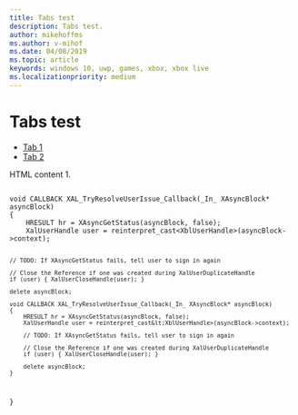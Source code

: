 ```yaml
---
title: Tabs test
description: Tabs test.
author: mikehoffms
ms.author: v-mihof
ms.date: 04/08/2019
ms.topic: article
keywords: windows 10, uwp, games, xbox, xbox live
ms.localizationpriority: medium
---
```


# Tabs test

  <div class="tabGroup" id="tabgroup_1">
    <ul role="tablist">
      <li role="presentation">
        <a href="#tabpanel_tab1" role="tab" aria-controls="tabpanel_tab1" data-tab="tab1" tabindex="0" aria-selected="true" data-linktype="self-bookmark">Tab 1</a>
      </li>
      <li role="presentation">
        <a href="#tabpanel_tab2" role="tab" aria-controls="tabpanel_tab2" data-tab="tab2" tabindex="-1" data-linktype="self-bookmark">Tab 2</a>
      </li>
    </ul>
    <section id="tabpanel_tab1" role="tabpanel" data-tab="tab1">
      <p>HTML content 1.</p>
      <code>
void CALLBACK XAL_TryResolveUserIssue_Callback(_In_ XAsyncBlock* asyncBlock)
{
    HRESULT hr = XAsyncGetStatus(asyncBlock, false);
    XalUserHandle user = reinterpret_cast&lt;XblUserHandle>(asyncBlock->context);

    // TODO: If XAsyncGetStatus fails, tell user to sign in again

    // Close the Reference if one was created during XalUserDuplicateHandle
    if (user) { XalUserCloseHandle(user); }

    delete asyncBlock;

    void CALLBACK XAL_TryResolveUserIssue_Callback(_In_ XAsyncBlock* asyncBlock)
    {
        HRESULT hr = XAsyncGetStatus(asyncBlock, false);
        XalUserHandle user = reinterpret_cast&lt;XblUserHandle>(asyncBlock->context);
    
        // TODO: If XAsyncGetStatus fails, tell user to sign in again
    
        // Close the Reference if one was created during XalUserDuplicateHandle
        if (user) { XalUserCloseHandle(user); }
    
        delete asyncBlock;
    }
}
      </code>
    </section>
    <section id="tabpanel_tab2" role="tabpanel" data-tab="tab2" aria-hidden="true" hidden="hidden">
      <p>HTML content 2.</p>
      <code>
HRESULT XAL_TryResolveUserIssue(_In_ XalUserHandle user)
{
    XAsyncBlock* asyncBlock = new XAsyncBlock() {};
    asyncBlock->context = user;
    asyncBlock->callback = XAL_TryResolveUserIssue_Callback;

    return XalUserResolveIssueWithUiAsync(user, "https://www.xboxlive.com", asyncBlock);
}
      </code>
    </section>
  </div>
